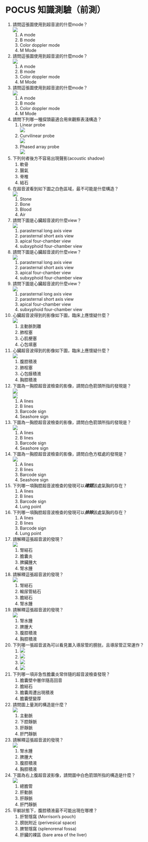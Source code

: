 # POCUS 知識測驗（前測）

1. 請問這張圖使用到超音波的什麼mode？<br>![](images/M_mode.png)
   1. A mode
   2. B mode
   3. Color doppler mode
   4. M Mode
2. 請問這張圖使用到超音波的什麼mode？<br>![](images/B_mode.jpg)
   1. A mode
   2. B mode
   3. Color doppler mode
   4. M Mode
3. 請問這張圖使用到超音波的什麼mode？<br>![](images/doppler_mode.bmp)
   1. A mode
   2. B mode
   3. Color doppler mode
   4. M Mode
4. 請問下列哪一種探頭最適合用來觀察表淺構造？
   1. Linear probe<br>![](images/Linear.png)
   2. Curvilinear probe<br>![](images/Curvilinear.png)
   3. Phased array probe<br>![](images/phased.png)
5. 下列何者後方不容易出現聲影(acoustic shadow)
   1. 軟骨
   2. 腸氣
   3. 脊椎
   4. 結石
6. 在超音波看到如下圖之白色區域，最不可能是什麼構造？<br>![](images/white_mass.png)
   1. Stone
   2. Bone
   3. Blood
   4. Air
7. 請問下圖是心臟超音波的什麼view？<br>![](images/PSAX.png)
   1. parasternal long axis view
   2. parasternal short axis view
   3. apical four-chamber view
   4. subxyphoid four-chamber view
8. 請問下圖是心臟超音波的什麼view？<br>![](images/A4C.jpeg)
    1. parasternal long axis view
    2. parasternal short axis view
    3. apical four-chamber view
    4. subxyphoid four-chamber view
9. 請問下圖是心臟超音波的什麼view？<br>![](images/PLAX.png)
    1. parasternal long axis view
    2. parasternal short axis view
    3. apical four-chamber view
    4. subxyphoid four-chamber view
10. 心臟超音波得到的影像如下圖，臨床上應懷疑什麼？<br>![](images/d_shape_LV.png)
    1. 主動脈剝離
    2. 肺栓塞
    3. 心肌梗塞
    4. 心包填塞
11. 心臟超音波得到的影像如下圖，臨床上應懷疑什麼？<br>![](images/pericardial%20effusion.jpg)
    1. 腹腔積液
    2. 肺栓塞
    3. 心包膜積液
    4. 胸腔積液
12. 下圖為一胸腔超音波檢查的影像，請問白色箭頭所指的發現是？<br>![](images/A%20lines.png)<br>![](images)
    1. A lines
    2. B lines
    3. Barcode sign
    4. Seashore sign
13. 下圖為一胸腔超音波檢查的影像，請問白色箭頭所指的發現是？<br>![](images/B%20lines_for%20test.png)
    1. A lines
    2. B lines
    3. Barcode sign
    4. Seashore sign
14. 下圖為一胸腔超音波檢查的影像，請問白色方框處的發現是？<br>![](images/Seashore%20sign%20for%20test.png)
    1. A lines
    2. B lines
    3. Barcode sign
    4. Seashore sign
15. 下列哪一項胸腔超音波檢查的發現可以***確認***該處氣胸的存在？
    1. A lines
    2. B lines
    3. Barcode sign
    4. Lung point
16. 下列哪一項胸腔超音波檢查的發現可以***排除***該處氣胸的存在？
    1. A lines
    2. B lines
    3. Barcode sign
    4. Lung point
17. 請解釋這張超音波的發現？<br>![](images/hydronephrosis.jpeg)
    1. 腎結石
    2. 膽囊炎
    3. 脾臟腫大
    4. 腎水腫
18. 請解釋這張超音波的發現？<br>![](images/gallstone.jpg)
    1. 腎結石
    2. 輸尿管結石
    3. 膽結石
    4. 腎水腫
19. 請解釋這張超音波的發現？<br>![](images/pleural%20effusion.png)
    1. 腎水腫
    2. 脾腫大 
    3. 腹腔積液
    4. 胸腔積液
20. 下列哪一張超音波為可以看見置入導尿管的膀胱，且導尿管正常運作？
    1. ![](images/foley%20balloon%20dysfunction.png)
    2. ![](images/foley%20balloon.png)
    3. ![](images/bladder_blood%20clot.png)
    4. ![](images/bladder_BPH.png)
21. 下列哪一項非急性膽囊炎常伴隨的超音波檢查發現？
    1. 膽囊壁中層伴隨高回音
    2. 膽結石
    3. 膽囊周遭出現積液
    4. 膽囊壁變厚
22. 請問圖上量測的構造是什麼？<br>![](images/IVC.jpg)
    1. 主動脈
    2. 下腔靜脈
    3. 肝靜脈
    4. 肝門靜脈
23. 請解釋這張超音波的發現？<br>![](images/ascites.jpeg)
    1. 腎水腫
    2. 脾腫大 
    3. 腹腔積液
    4. 胸腔積液
24. 下圖為右上腹超音波影像，請問圖中白色箭頭所指的構造是什麼？<br>![](images/CBD%20merged.png)
    1. 總膽管
    2. 肝動脈
    3. 肝靜脈
    4. 肝門靜脈
25. 平躺狀態下，腹腔積液最不可能出現在哪裡？
    1. 肝腎隱窩 (Morrison’s pouch)
    2. 膀胱附近 (perivesical space)
    3. 脾腎隱窩 (splenorenal fossa)
    4. 肝臟的裸區 (bare area of the liver)
